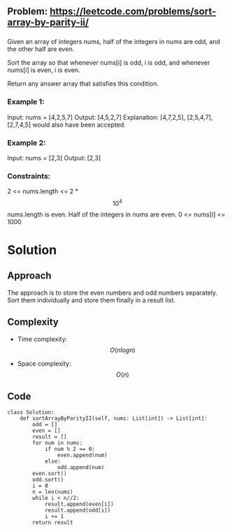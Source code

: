 ## Problem: https://leetcode.com/problems/sort-array-by-parity-ii/
### 
Given an array of integers nums, half of the integers in nums are odd, and the other half are even.

Sort the array so that whenever nums[i] is odd, i is odd, and whenever nums[i] is even, i is even.

Return any answer array that satisfies this condition.

### Example 1:
Input: nums = [4,2,5,7]
Output: [4,5,2,7]
Explanation: [4,7,2,5], [2,5,4,7], [2,7,4,5] would also have been accepted.

### Example 2:
Input: nums = [2,3]
Output: [2,3]

### Constraints:
2 <= nums.length <= 2 * $$10^4$$
nums.length is even.
Half of the integers in nums are even.
0 <= nums[i] <= 1000

# Solution
## Approach
The approach is to store the even numbers and odd numbers separately. Sort them individually and store them finally in a result list.
## Complexity
- Time complexity:
$$O(nlogn)$$

- Space complexity:
$$O(n)$$

## Code
```python3 []
class Solution:
    def sortArrayByParityII(self, nums: List[int]) -> List[int]:
        odd = []
        even = []
        result = []
        for num in nums:
            if num % 2 == 0:
                even.append(num)
            else:
                odd.append(num)
        even.sort()
        odd.sort()
        i = 0
        n = len(nums)
        while i < n//2:
            result.append(even[i])
            result.append(odd[i])
            i += 1
        return result
```
